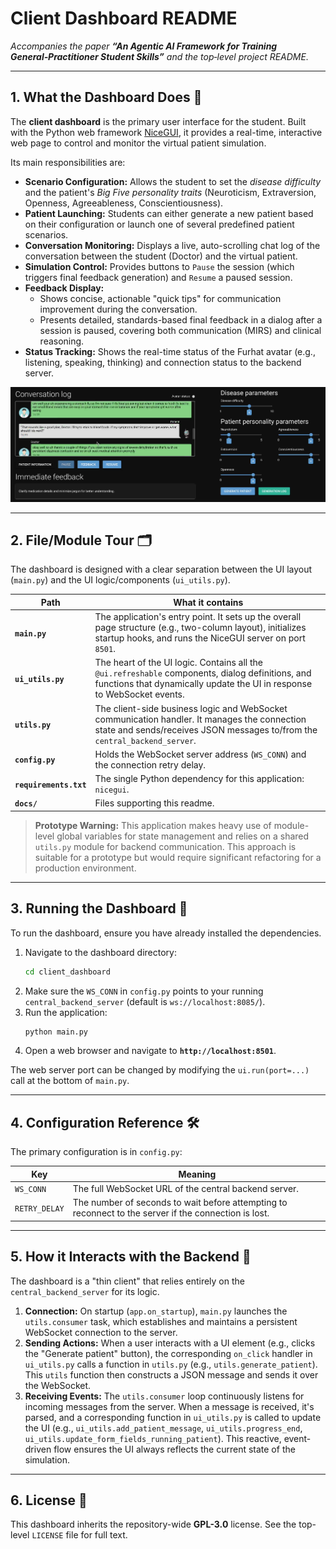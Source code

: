 # Client Dashboard README

*Accompanies the paper **“An Agentic AI Framework for Training General‑Practitioner Student Skills”** and the top‑level project README.*

---

## 1. What the Dashboard Does 🎨

The **client dashboard** is the primary user interface for the student. Built with the Python web framework [NiceGUI](https://nicegui.io/), it provides a real-time, interactive web page to control and monitor the virtual patient simulation.

Its main responsibilities are:

*   **Scenario Configuration:** Allows the student to set the *disease difficulty* and the patient's *Big Five personality traits* (Neuroticism, Extraversion, Openness, Agreeableness, Conscientiousness).
*   **Patient Launching:** Students can either generate a new patient based on their configuration or launch one of several predefined patient scenarios.
*   **Conversation Monitoring:** Displays a live, auto-scrolling chat log of the conversation between the student (Doctor) and the virtual patient.
*   **Simulation Control:** Provides buttons to `Pause` the session (which triggers final feedback generation) and `Resume` a paused session.
*   **Feedback Display:**
    *   Shows concise, actionable "quick tips" for communication improvement during the conversation.
    *   Presents detailed, standards-based final feedback in a dialog after a session is paused, covering both communication (MIRS) and clinical reasoning.
*   **Status Tracking:** Shows the real-time status of the Furhat avatar (e.g., listening, speaking, thinking) and connection status to the backend server.

![Dashboard](docs/dashboard.png)

---

## 2. File/Module Tour 🗂

The dashboard is designed with a clear separation between the UI layout (`main.py`) and the UI logic/components (`ui_utils.py`).

| Path                   | What it contains                                                                                                                                                             |
| ---------------------- | ---------------------------------------------------------------------------------------------------------------------------------------------------------------------------- |
| **`main.py`**          | The application's entry point. It sets up the overall page structure (e.g., two-column layout), initializes startup hooks, and runs the NiceGUI server on port `8501`.          |
| **`ui_utils.py`**      | The heart of the UI logic. Contains all the `@ui.refreshable` components, dialog definitions, and functions that dynamically update the UI in response to WebSocket events.      |
| **`utils.py`**         | The client-side business logic and WebSocket communication handler. It manages the connection state and sends/receives JSON messages to/from the `central_backend_server`.      |
| **`config.py`**        | Holds the WebSocket server address (`WS_CONN`) and the connection retry delay.                                                                                                 |
| **`requirements.txt`** | The single Python dependency for this application: `nicegui`.                                                                                                                  |
| **`docs/`**          | Files supporting this readme.          |


> **Prototype Warning:** This application makes heavy use of module-level global variables for state management and relies on a shared `utils.py` module for backend communication. This approach is suitable for a prototype but would require significant refactoring for a production environment.

---

## 3. Running the Dashboard 🚀

To run the dashboard, ensure you have already installed the dependencies.

1.  Navigate to the dashboard directory:
    ```bash
    cd client_dashboard
    ```
2.  Make sure the `WS_CONN` in `config.py` points to your running `central_backend_server` (default is `ws://localhost:8085/`).
3.  Run the application:
    ```bash
    python main.py
    ```
4.  Open a web browser and navigate to **`http://localhost:8501`**.

The web server port can be changed by modifying the `ui.run(port=...)` call at the bottom of `main.py`.

---

## 4. Configuration Reference 🛠

The primary configuration is in `config.py`:

| Key           | Meaning                                                      |
| ------------- | ------------------------------------------------------------ |
| `WS_CONN`     | The full WebSocket URL of the central backend server.        |
| `RETRY_DELAY` | The number of seconds to wait before attempting to reconnect to the server if the connection is lost. |

---

## 5. How it Interacts with the Backend 🔌

The dashboard is a "thin client" that relies entirely on the `central_backend_server` for its logic.

1.  **Connection:** On startup (`app.on_startup`), `main.py` launches the `utils.consumer` task, which establishes and maintains a persistent WebSocket connection to the server.
2.  **Sending Actions:** When a user interacts with a UI element (e.g., clicks the "Generate patient" button), the corresponding `on_click` handler in `ui_utils.py` calls a function in `utils.py` (e.g., `utils.generate_patient`). This `utils` function then constructs a JSON message and sends it over the WebSocket.
3.  **Receiving Events:** The `utils.consumer` loop continuously listens for incoming messages from the server. When a message is received, it's parsed, and a corresponding function in `ui_utils.py` is called to update the UI (e.g., `ui_utils.add_patient_message`, `ui_utils.progress_end`, `ui_utils.update_form_fields_running_patient`). This reactive, event-driven flow ensures the UI always reflects the current state of the simulation.

---

## 6. License 📄

This dashboard inherits the repository-wide **GPL-3.0** license. See the top-level `LICENSE` file for full text.